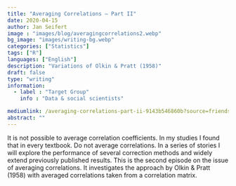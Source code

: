 ```yaml
---
title: "Averaging Correlations — Part II"
date: 2020-04-15
author: Jan Seifert
image : "images/blog/averagingcorrelations2.webp"
bg_image: "images/writing-bg.webp"
categories: ["Statistics"]
tags: ["R"]
languages: ["English"]
description: "Variations of Olkin & Pratt (1958)"
draft: false
type: "writing"
information:
  - label : "Target Group"
    info : "Data & social scientists"

mediumlink: /averaging-correlations-part-ii-9143b546860b?source=friends_link&sk=e812dfffc645103f8c2a7f74ff9de0d3
abstract: ""
---
```


It is not possible to average correlation coefficients. In my studies I found that in every textbook. Do not average correlations. In a series of stories I will explore the performance of several correction methods and widely extend previously published results. This is the second episode on the issue of averaging correlations. It investigates the approach by Olkin & Pratt (1958) with averaged correlations taken from a correlation matrix.
